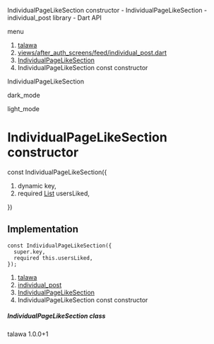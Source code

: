 




IndividualPageLikeSection constructor - IndividualPageLikeSection - individual\_post library - Dart API







menu

1. [talawa](../../index.html)
2. [views/after\_auth\_screens/feed/individual\_post.dart](../../file-___home_harshil_Desktop_open-source_palisadoes_talawa_lib_views_after_auth_screens_feed_individual_post/)
3. [IndividualPageLikeSection](../../file-___home_harshil_Desktop_open-source_palisadoes_talawa_lib_views_after_auth_screens_feed_individual_post/IndividualPageLikeSection-class.html)
4. IndividualPageLikeSection const constructor

IndividualPageLikeSection


dark\_mode

light\_mode




# IndividualPageLikeSection constructor


const
IndividualPageLikeSection({

1. dynamic key,
2. required [List](https://api.flutter.dev/flutter/dart-core/List-class.html) usersLiked,

})

## Implementation

```
const IndividualPageLikeSection({
  super.key,
  required this.usersLiked,
});
```

 


1. [talawa](../../index.html)
2. [individual\_post](../../file-___home_harshil_Desktop_open-source_palisadoes_talawa_lib_views_after_auth_screens_feed_individual_post/)
3. [IndividualPageLikeSection](../../file-___home_harshil_Desktop_open-source_palisadoes_talawa_lib_views_after_auth_screens_feed_individual_post/IndividualPageLikeSection-class.html)
4. IndividualPageLikeSection const constructor

##### IndividualPageLikeSection class





talawa
1.0.0+1






